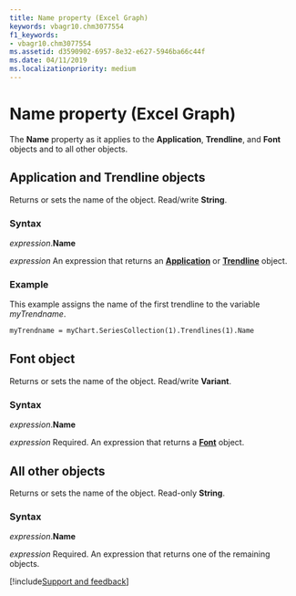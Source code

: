 ```yaml
---
title: Name property (Excel Graph)
keywords: vbagr10.chm3077554
f1_keywords:
- vbagr10.chm3077554
ms.assetid: d3590902-6957-8e32-e627-5946ba66c44f
ms.date: 04/11/2019
ms.localizationpriority: medium
---
```



# Name property (Excel Graph)

The **Name** property as it applies to the **Application**, **Trendline**, and **Font** objects and to all other objects.

## Application and Trendline objects

Returns or sets the name of the object. Read/write **String**.

### Syntax

_expression_.**Name**

_expression_ An expression that returns an **[Application](excel.application-graph-object.md)** or **[Trendline](excel.trendline-graph-object.md)** object.


### Example

This example assigns the name of the first trendline to the variable _myTrendname_.

```vb
myTrendname = myChart.SeriesCollection(1).Trendlines(1).Name
```

## Font object

Returns or sets the name of the object. Read/write **Variant**.

### Syntax

_expression_.**Name**

_expression_ Required. An expression that returns a **[Font](excel.font-graph-object.md)** object.



## All other objects

Returns or sets the name of the object. Read-only **String**.

### Syntax

_expression_.**Name**

_expression_ Required. An expression that returns one of the remaining objects.




[!include[Support and feedback](~/includes/feedback-boilerplate.md)]